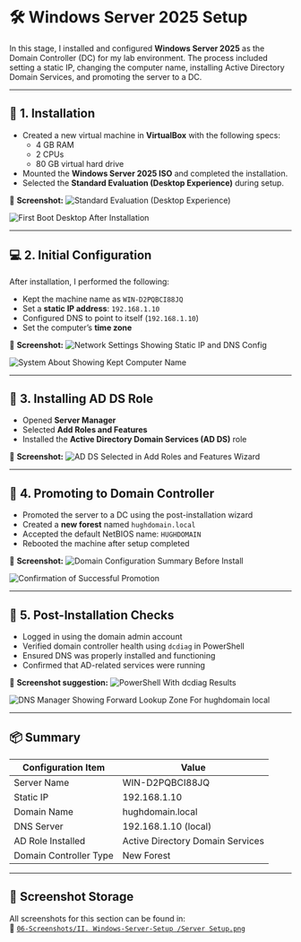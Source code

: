 # 🛠️ Windows Server 2025 Setup

In this stage, I installed and configured **Windows Server 2025** as the Domain Controller (DC) for my lab environment. The process included setting a static IP, changing the computer name, installing Active Directory Domain Services, and promoting the server to a DC.

---

## 💾 1. Installation

- Created a new virtual machine in **VirtualBox** with the following specs:
  - 4 GB RAM
  - 2 CPUs
  - 80 GB virtual hard drive
- Mounted the **Windows Server 2025 ISO** and completed the installation.
- Selected the **Standard Evaluation (Desktop Experience)** during setup.

📸 **Screenshot:**
![Standard Evaluation (Desktop Experience)](https://github.com/user-attachments/assets/8265f6c7-e9c3-4134-9d0a-a82567a38632)

![First Boot Desktop After Installation](https://github.com/user-attachments/assets/619605d5-750f-4948-bda0-6d491d057bda)

---

## 💻 2. Initial Configuration

After installation, I performed the following:

- Kept the machine name as `WIN-D2PQBCI88JQ`
- Set a **static IP address**: `192.168.1.10`
- Configured DNS to point to itself (`192.168.1.10`)
- Set the computer’s **time zone**

📸 **Screenshot:**
![Network Settings Showing Static IP and DNS Config](https://github.com/user-attachments/assets/d0170b00-31ab-48cc-96e8-5b63ab36ee17)

![System About Showing Kept Computer Name](https://github.com/user-attachments/assets/7dc12389-7af9-486c-b9e7-b5dbfd4d7e76)

---

## 🧱 3. Installing AD DS Role

- Opened **Server Manager**
- Selected **Add Roles and Features**
- Installed the **Active Directory Domain Services (AD DS)** role

📸 **Screenshot:**
![AD DS Selected in Add Roles and Features Wizard](https://github.com/user-attachments/assets/47187941-9d17-46ee-933d-238c215d06c7)


---

## 🏰 4. Promoting to Domain Controller

- Promoted the server to a DC using the post-installation wizard
- Created a **new forest** named `hughdomain.local`
- Accepted the default NetBIOS name: `HUGHDOMAIN`
- Rebooted the machine after setup completed

📸 **Screenshot:**
![Domain Configuration Summary Before Install](https://github.com/user-attachments/assets/280e0fbd-432e-4979-afb1-5de5f3a742b1)

![Confirmation of Successful Promotion](https://github.com/user-attachments/assets/aa3b0eab-428d-4f7b-9336-bc6e325cb2f9)

---

## 🧪 5. Post-Installation Checks

- Logged in using the domain admin account
- Verified domain controller health using `dcdiag` in PowerShell
- Ensured DNS was properly installed and functioning
- Confirmed that AD-related services were running

📸 **Screenshot suggestion:**
![PowerShell With dcdiag Results](https://github.com/user-attachments/assets/049a9c06-d3ad-4762-8825-cfa5d0d66d93)
  
![DNS Manager Showing Forward Lookup Zone For hughdomain local](https://github.com/user-attachments/assets/8aecd964-c65b-4048-ac74-0d2ac5bfe54a)

---

## 📦 Summary

| Configuration Item    | Value                             |
|------------------------|----------------------------------|
| Server Name            | WIN-D2PQBCI88JQ                  |
| Static IP              | 192.168.1.10                     |
| Domain Name            | hughdomain.local                 |
| DNS Server             | 192.168.1.10 (local)             |
| AD Role Installed      | Active Directory Domain Services |
| Domain Controller Type | New Forest                       |

---

## 📁 Screenshot Storage

All screenshots for this section can be found in:  
📂 [`06-Screenshots/II. Windows-Server-Setup
/Server Setup.png`](https://github.com/Hugh-Kumbi/Hugh-Kumbi-Active-Directory-Lab/blob/main/06-Screenshots/Windows-Server-Setup/Screenshots.md)  
